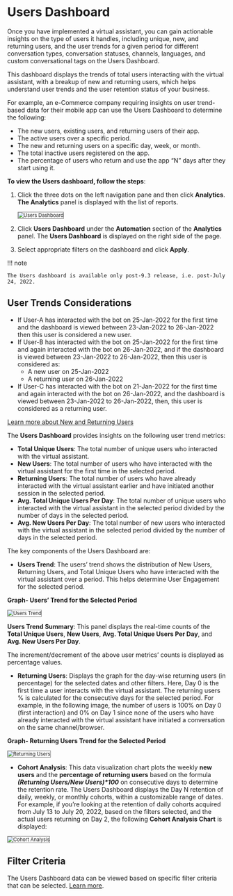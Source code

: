 # Users Dashboard

Once you have implemented a virtual assistant, you can gain actionable insights on the type of users it handles, including unique, new, and returning users, and the user trends for a given period for different conversation types, conversation statuses, channels, languages, and custom conversational tags on the Users Dashboard.

This dashboard displays the trends of total users interacting with the virtual assistant, with a breakup of new and returning users, which helps understand user trends and the user retention status of your business.

For example, an e-Commerce company requiring insights on user trend-based data for their mobile app can use the Users Dashboard to determine the following:



* The new users, existing users, and returning users of their app.
* The active users over a specific period.
* The new and returning users on a specific day, week, or month.
* The total inactive users registered on the app.
* The percentage of users who return and use the app “N” days after they start using it.

**To view the Users dashboard, follow the steps**: 



1. Click the three dots on the left navigation pane and then click **Analytics**. **The Analytics** panel is displayed with the list of reports.

    <img src="../images/users-dashboard.png" alt="Users Dashboard" title="Users Dashboard" style="border: 1px solid gray; zoom:80%;">

2. Click **Users Dashboard** under the **Automation** section of the **Analytics** panel. The **Users Dashboard** is displayed on the right side of the page.
3. Select appropriate filters on the dashboard and click **Apply**.

!!! note

    The Users dashboard is available only post-9.3 release, i.e. post-July 24, 2022.



## User Trends Considerations



* If User-A has interacted with the bot on 25-Jan-2022 for the first time and the dashboard is viewed between 23-Jan-2022 to 26-Jan-2022 then this user is considered a new user.
* If User-B has interacted with the bot on 25-Jan-2022 for the first time and again interacted with the bot on 26-Jan-2022, and if the dashboard is viewed between 23-Jan-2022 to 26-Jan-2022, then this user is considered as:
    * A new user on 25-Jan-2022
    * A returning user on 26-Jan-2022
* If User-C has interacted with the bot on 21-Jan-2022 for the first time and again interacted with the bot on 26-Jan-2022, and the dashboard is viewed between 23-Jan-2022 to 26-Jan-2022, then, this user is considered as a returning user.

[Learn more about New and Returning Users](../../kb/new-and-returning-users.md)

The **Users Dashboard** provides insights on the following user trend metrics:



* **Total Unique Users**: The total number of unique users who interacted with the virtual assistant.
* **New Users**: The total number of users who have interacted with the virtual assistant for the first time in the selected period.
* **Returning Users**: The total number of users who have already interacted with the virtual assistant earlier and have initiated another session in the selected period.
* **Avg. Total Unique Users Per Day**: The total number of unique users who interacted with the virtual assistant in the selected period divided by the number of days in the selected period.
* **Avg. New Users Per Day**: The total number of new users who interacted with the virtual assistant in the selected period divided by the number of days in the selected period.

The key components of the Users Dashboard are:



* **Users Trend**: The users’ trend shows the distribution of New Users, Returning Users, and Total Unique Users who have interacted with the virtual assistant over a period. This helps determine User Engagement for the selected period. 

**Graph- Users’ Trend for the Selected Period**


 <img src="../images/users-trend.png" alt="Users Trend" title="Users Trend" style="border: 1px solid gray; zoom:80%;">



 **Users Trend Summary**: This panel displays the real-time counts of the **Total Unique Users**, **New Users**, **Avg. Total Unique Users Per Day**, and **Avg. New Users Per Day**.

The increment/decrement of the above user metrics’ counts is displayed as percentage values.


* **Returning Users**: Displays the graph for the day-wise returning users (in percentage) for the selected dates and other filters. Here, Day 0 is the first time a user interacts with the virtual assistant. The returning users % is calculated for the consecutive days for the selected period. For example, in the following image, the number of users is 100% on Day 0 (first interaction) and 0% on Day 1 since none of the users who have already interacted with the virtual assistant have initiated a conversation on the same channel/browser. 

**Graph- Returning Users Trend for the Selected Period**


<img src="../images/returning-users.png" alt="Returning Users" title="Returning Users" style="border: 1px solid gray; zoom:80%;">


* **Cohort Analysis**: This data visualization chart plots the weekly **new users** and the **percentage of returning users** based on the formula **_(Returning Users/New Users)*100_** on consecutive days to determine the retention rate. The Users Dashboard displays the Day N retention of daily, weekly, or monthly cohorts, within a customizable range of dates. For example, if you’re looking at the retention of daily cohorts acquired from July 13 to July 20, 2022, based on the filters selected, and the actual users returning on Day 2, the following **Cohort Analysis Chart** is displayed:



<img src="../images/cohort-analysis.png" alt="Cohort Analysis" title="Cohort Analysis" style="border: 1px solid gray; zoom:80%;">



## Filter Criteria

The Users Dashboard data can be viewed based on specific filter criteria that can be selected. [Learn more](../../analytics/dashboard-filters.md).
